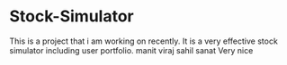 # Stock-Simulator
This is a project that i am working on recently.
It is a very effective stock simulator including user portfolio.
manit
viraj
sahil
sanat
Very nice
